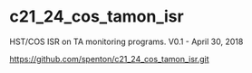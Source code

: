 # c21_24_cos_tamon_isr
HST/COS ISR on TA monitoring programs.
V0.1 - April 30, 2018

https://github.com/spenton/c21_24_cos_tamon_isr.git
